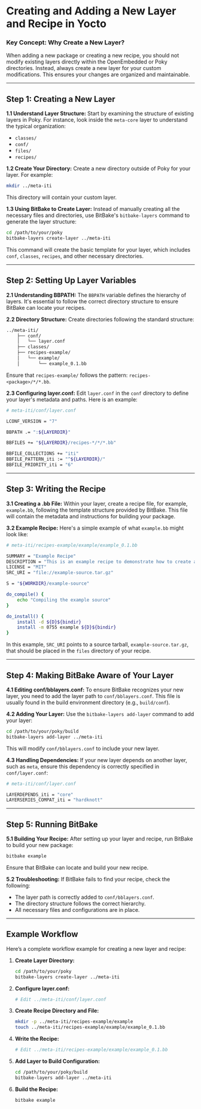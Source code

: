 #  Creating and Adding a New Layer and Recipe in Yocto


### Key Concept: Why Create a New Layer?

When adding a new package or creating a new recipe, you should not modify existing layers directly within the OpenEmbedded or Poky directories. Instead, always create a new layer for your custom modifications. This ensures your changes are organized and maintainable.

---

## Step 1: Creating a New Layer

**1.1 Understand Layer Structure:**
Start by examining the structure of existing layers in Poky. For instance, look inside the `meta-core` layer to understand the typical organization:
- `classes/`
- `conf/`
- `files/`
- `recipes/`

**1.2 Create Your Directory:**
Create a new directory outside of Poky for your layer. For example:
```bash
mkdir ../meta-iti
```
This directory will contain your custom layer.

**1.3 Using BitBake to Create Layer:**
Instead of manually creating all the necessary files and directories, use BitBake's `bitbake-layers` command to generate the layer structure:
```bash
cd /path/to/your/poky
bitbake-layers create-layer ../meta-iti
```
This command will create the basic template for your layer, which includes `conf`, `classes`, `recipes`, and other necessary directories.

---

## Step 2: Setting Up Layer Variables

**2.1 Understanding BBPATH:**
The `BBPATH` variable defines the hierarchy of layers. It's essential to follow the correct directory structure to ensure BitBake can locate your recipes.

**2.2 Directory Structure:**
Create directories following the standard structure:
```bash
../meta-iti/
    ├── conf/
    │   └── layer.conf
    ├── classes/
    ├── recipes-example/
    │   └── example/
    │       └── example_0.1.bb
```
Ensure that `recipes-example/` follows the pattern: `recipes-<package>/*/*.bb`.

**2.3 Configuring layer.conf:**
Edit `layer.conf` in the `conf` directory to define your layer's metadata and paths. Here is an example:
```bash
# meta-iti/conf/layer.conf

LCONF_VERSION = "7"

BBPATH .= ":${LAYERDIR}"

BBFILES += "${LAYERDIR}/recipes-*/*/*.bb"

BBFILE_COLLECTIONS += "iti"
BBFILE_PATTERN_iti := "^${LAYERDIR}/"
BBFILE_PRIORITY_iti = "6"
```

---

## Step 3: Writing the Recipe

**3.1 Creating a .bb File:**
Within your layer, create a recipe file, for example, `example.bb`, following the template structure provided by BitBake. This file will contain the metadata and instructions for building your package.

**3.2 Example Recipe:**
Here's a simple example of what `example.bb` might look like:
```bash
# meta-iti/recipes-example/example/example_0.1.bb

SUMMARY = "Example Recipe"
DESCRIPTION = "This is an example recipe to demonstrate how to create a new recipe in Yocto."
LICENSE = "MIT"
SRC_URI = "file://example-source.tar.gz"

S = "${WORKDIR}/example-source"

do_compile() {
    echo "Compiling the example source"
}

do_install() {
    install -d ${D}${bindir}
    install -m 0755 example ${D}${bindir}
}
```

In this example, `SRC_URI` points to a source tarball, `example-source.tar.gz`, that should be placed in the `files` directory of your recipe.

---

## Step 4: Making BitBake Aware of Your Layer

**4.1 Editing conf/bblayers.conf:**
To ensure BitBake recognizes your new layer, you need to add the layer path to `conf/bblayers.conf`. This file is usually found in the build environment directory (e.g., `build/conf`).

**4.2 Adding Your Layer:**
Use the `bitbake-layers add-layer` command to add your layer:
```bash
cd /path/to/your/poky/build
bitbake-layers add-layer ../meta-iti
```
This will modify `conf/bblayers.conf` to include your new layer.

**4.3 Handling Dependencies:**
If your new layer depends on another layer, such as `meta`, ensure this dependency is correctly specified in `conf/layer.conf`:
```bash
# meta-iti/conf/layer.conf

LAYERDEPENDS_iti = "core"
LAYERSERIES_COMPAT_iti = "hardknott"
```

---

## Step 5: Running BitBake

**5.1 Building Your Recipe:**
After setting up your layer and recipe, run BitBake to build your new package:
```bash
bitbake example
```
Ensure that BitBake can locate and build your new recipe.

**5.2 Troubleshooting:**
If BitBake fails to find your recipe, check the following:
- The layer path is correctly added to `conf/bblayers.conf`.
- The directory structure follows the correct hierarchy.
- All necessary files and configurations are in place.

---

## Example Workflow

Here’s a complete workflow example for creating a new layer and recipe:

1. **Create Layer Directory:**
    ```bash
    cd /path/to/your/poky
    bitbake-layers create-layer ../meta-iti
    ```

2. **Configure layer.conf:**
    ```bash
    # Edit ../meta-iti/conf/layer.conf
    ```

3. **Create Recipe Directory and File:**
    ```bash
    mkdir -p ../meta-iti/recipes-example/example
    touch ../meta-iti/recipes-example/example/example_0.1.bb
    ```

4. **Write the Recipe:**
    ```bash
    # Edit ../meta-iti/recipes-example/example/example_0.1.bb
    ```

5. **Add Layer to Build Configuration:**
    ```bash
    cd /path/to/your/poky/build
    bitbake-layers add-layer ../meta-iti
    ```

6. **Build the Recipe:**
    ```bash
    bitbake example
    ```

